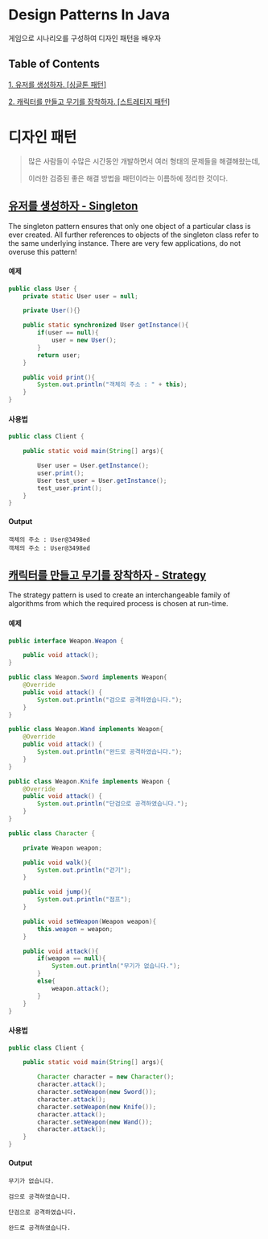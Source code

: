 # Design Patterns In Java

게임으로 시나리오를 구성하여 디자인 패턴을 배우자

## Table of Contents


[1. 유저를 생성하자. [싱글톤 패턴]](#Singleton)

[2. 캐릭터를 만들고 무기를 장착하자. [스트레티지 패턴]](#strategy)
  

디자인 패턴
==========

>많은 사람들이 수많은 시간동안 개발하면서 여러 형태의 문제들을 해결해왔는데,
>
>이러한 검증된 좋은 해결 방법을 패턴이라는 이름하에 정리한 것이다.

[유저를 생성하자 - Singleton](/src/User.java)
   ------------
   
   The singleton pattern ensures that only one object of a particular class is ever created.
   All further references to objects of the singleton class refer to the same underlying instance.
   There are very few applications, do not overuse this pattern!
   
   #### 예제
   ```java
   public class User {
       private static User user = null;
   
       private User(){}
   
       public static synchronized User getInstance(){
           if(user == null){
               user = new User();
           }
           return user;
       }
   
       public void print(){
           System.out.println("객체의 주소 : " + this);
       }
   }
   ```
   
   #### 사용법
   ```java
   public class Client {
   
       public static void main(String[] args){
   
           User user = User.getInstance();
           user.print();
           User test_user = User.getInstance();
           test_user.print();
       }
   }
   ```
   
   #### Output
   ```
   객체의 주소 : User@3498ed
   객체의 주소 : User@3498ed
   ```

[캐릭터를 만들고 무기를 장착하자 - Strategy](/src/User.java)
------------

The strategy pattern is used to create an interchangeable family of algorithms
from which the required process is chosen at run-time.

#### 예제
```java
public interface Weapon.Weapon {

    public void attack();
}
```

```java
public class Weapon.Sword implements Weapon{
    @Override
    public void attack() {
        System.out.println("검으로 공격하였습니다.");
    }
}
```

```java
public class Weapon.Wand implements Weapon{
    @Override
    public void attack() {
        System.out.println("완드로 공격하였습니다.");
    }
}
```

```java
public class Weapon.Knife implements Weapon {
    @Override
    public void attack() {
        System.out.println("단검으로 공격하였습니다.");
    }
}
```

```java
public class Character {

    private Weapon weapon;

    public void walk(){
        System.out.println("걷기");
    }

    public void jump(){
        System.out.println("점프");
    }

    public void setWeapon(Weapon weapon){
        this.weapon = weapon;
    }

    public void attack(){
        if(weapon == null){
            System.out.println("무기가 없습니다.");
        }
        else{
            weapon.attack();
        }
    }
}
```

#### 사용법
```java
public class Client {

    public static void main(String[] args){

        Character character = new Character();
        character.attack();
        character.setWeapon(new Sword());
        character.attack();
        character.setWeapon(new Knife());
        character.attack();
        character.setWeapon(new Wand());
        character.attack();
    }
}
```

#### Output
```
무기가 없습니다.

검으로 공격하였습니다.

단검으로 공격하였습니다.

완드로 공격하였습니다.
```
